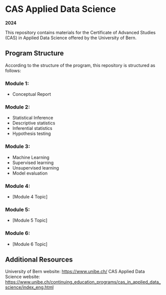 # CAS Applied Data Science
**2024**

This repository contains materials for the Certificate of Advanced Studies (CAS) in Applied Data Science offered by the University of Bern.

## Program Structure

According to the structure of the program, this repository is structured as follows:

### Module 1:
*  Conceptual Report

### Module 2: 
* Statistical Inference
* Descriptive statistics
* Inferential statistics
* Hypothesis testing

### Module 3: 
* Machine Learning
* Supervised learning
* Unsupervised learning
* Model evaluation

### Module 4: 
* [Module 4 Topic]

### Module 5: 
* [Module 5 Topic]

### Module 6: 
* [Module 6 Topic]

## Additional Resources
University of Bern website: https://www.unibe.ch/
CAS Applied Data Science website: https://www.unibe.ch/continuing_education_programs/cas_in_applied_data_science/index_eng.html

    
   
